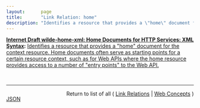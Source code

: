 ```yaml
---
layout:      page
title:       "Link Relation: home"
description: "Identifies a resource that provides a \"home\" document for the context resource. Home documents often serve as starting points for a certain resource context, such as for Web APIs where the home resource provides access to a number of \"entry points\" to the Web API."
---
```


**[Internet Draft wilde-home-xml: Home Documents for HTTP Services: XML Syntax](/specs/IETF/I-D/wilde-home-xml "The specification for HTTP API Home Documents provides a JSON syntax only. This specification provides an XML syntax for the same data model, so that the concept of Home Documents can be consistently exposed in both JSON- and XML-based HTTP APIs. It also defines the link relation type &#34;home&#34; so that applications can identify links to home documents."):** [Identifies a resource that provides a "home" document for the context resource. Home documents often serve as starting points for a certain resource context, such as for Web APIs where the home resource provides access to a number of "entry points" to the Web API.](http://tools.ietf.org/html/draft-wilde-home-xml-04#section-4.3.1 "Read documentation for Link Relation &#34;home&#34;")

<br/>
<hr/>

<p style="float : left"><a href="home.json" title="JSON representing this particular Web Concept">JSON</a></p>
<p style="text-align: right">Return to list of all ( <a href="../link-relations">Link Relations</a> | <a href="../">Web Concepts</a> )</p>
